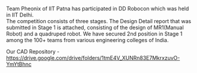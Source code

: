 Team Pheonix of IIT Patna has participated in DD Robocon which was held in IIT Delhi.  
The competition consists of three stages. 
The Design Detail report that was submitted in Stage 1 is attached, consisting of the design of MR1(Manual Robot) and a quadruped robot. We have secured 2nd position in Stage 1 among the 100+ teams from various engineering colleges of India.

Our CAD Repository - https://drive.google.com/drive/folders/1tmE4V_XUNRn83E7MkrxzuvO-YmYtBhnc
